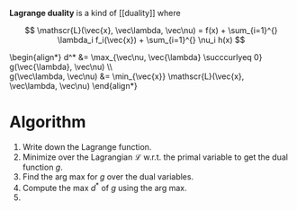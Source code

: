 **Lagrange duality** is a kind of [[duality]] where 

$$
\mathscr{L}(\vec{x}, \vec\lambda, \vec\nu) = f(x) + \sum_{i=1}^{} \lambda_i f_i(\vec{x}) + \sum_{i=1}^{} \nu_i h(x)
$$

\begin{align\*}
d^* &= \max_{\vec\nu, \vec{\lambda} \succcurlyeq 0}  g(\vec{\lambda}, \vec\nu) \\\\\
g(\vec\lambda, \vec\nu) &= \min_{\vec{x}} \mathscr{L}(\vec{x}, \vec\lambda, \vec\nu)
\end{align\*}

# Algorithm

1. Write down the Lagrange function.
2. Minimize over the Lagrangian $\mathscr{L}$ w.r.t. the primal variable to get the dual function $g$.
3. Find the arg max for $g$ over the dual variables. 
4. Compute the max $d^*$ of $g$ using the arg max.
5. 